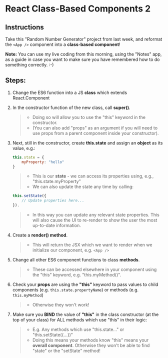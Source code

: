 # React Class-Based Components 2

## Instructions

Take this "Random Number Generator" project from last week, and reformat the `<App />` component into a **class-based component**!

**Note:** You can use my live coding from this morning, using the "Notes" app, as a guide in case you want to make sure you have remembered how to do something correctly. :-)

## Steps:

1. Change the ES6 function into a JS **class** which extends React.Component
2. In the constructor function of the new class, call **super()**. 
    >- Doing so will allow you to use the "this" keyword in the constructor. 
    >- (You can also add "props" as an argument if you will need to use props from a parent component inside your constructor).
3. Next, still in the constructor, create **this.state** and assign an **object** as its value, e.g.:

    ```js
    this.state = {
        myProperty: "hello"
    }
    ```
    >- This is our **state** - we can access its properties using, e.g., "this.state.myProperty"
    >- We can also update the state any time by calling: 
    
    ```js
    this.setState({
        // Update properties here...
    }). 
    ```
    >- In this way you can update any relevant state properties. This will also cause the UI to re-render to show the user the most up-to-date information.
4. Create a **render() method**.
    >- This will return the JSX which we want to render when we initialize our component, e.g. `<App />`
5. Change all other ES6 component functions to class **methods**. 
    >- These can be accessed elsewhere in your component using the "this" keyword, e.g. "this.myMethod()".
6. Check your **props** are using the **"this"** keyword to pass values to child components (e.g. `this.state.propertyName`) or methods (e.g. `this.myMethod`)
    >- Otherwise they won't work!
7. Make sure you **BIND** the value of **"this"** in the class constructor (at the top of your class) for ALL methods which use "this" in their logic:
    >- E.g. Any methods which use "this.state..." or "this.setState({...})"
    >- Doing this means your methods know "this" means your **overall component**. Otherwise they won't be able to find "state" or the "setState" method!